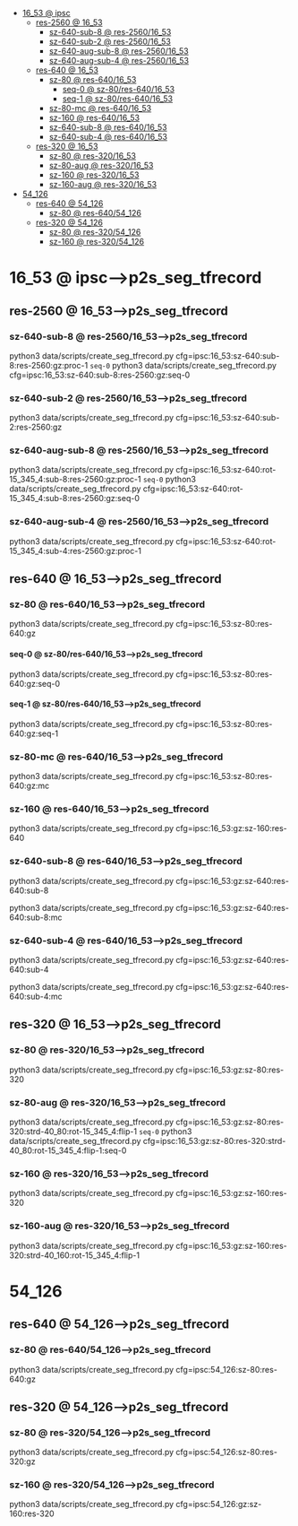 <!-- MarkdownTOC -->

- [16_53       @ ipsc](#16_53___ipsc_)
    - [res-2560       @ 16_53](#res_2560___16_5_3_)
        - [sz-640-sub-8       @ res-2560/16_53](#sz_640_sub_8___res_2560_16_53_)
        - [sz-640-sub-2       @ res-2560/16_53](#sz_640_sub_2___res_2560_16_53_)
        - [sz-640-aug-sub-8       @ res-2560/16_53](#sz_640_aug_sub_8___res_2560_16_53_)
        - [sz-640-aug-sub-4       @ res-2560/16_53](#sz_640_aug_sub_4___res_2560_16_53_)
    - [res-640       @ 16_53](#res_640___16_5_3_)
        - [sz-80       @ res-640/16_53](#sz_80___res_640_16_5_3_)
            - [seq-0       @ sz-80/res-640/16_53](#seq_0___sz_80_res_640_16_5_3_)
            - [seq-1       @ sz-80/res-640/16_53](#seq_1___sz_80_res_640_16_5_3_)
        - [sz-80-mc       @ res-640/16_53](#sz_80_mc___res_640_16_5_3_)
        - [sz-160       @ res-640/16_53](#sz_160___res_640_16_5_3_)
        - [sz-640-sub-8       @ res-640/16_53](#sz_640_sub_8___res_640_16_5_3_)
        - [sz-640-sub-4       @ res-640/16_53](#sz_640_sub_4___res_640_16_5_3_)
    - [res-320       @ 16_53](#res_320___16_5_3_)
        - [sz-80       @ res-320/16_53](#sz_80___res_320_16_5_3_)
        - [sz-80-aug       @ res-320/16_53](#sz_80_aug___res_320_16_5_3_)
        - [sz-160       @ res-320/16_53](#sz_160___res_320_16_5_3_)
        - [sz-160-aug       @ res-320/16_53](#sz_160_aug___res_320_16_5_3_)
- [54_126](#54_12_6_)
    - [res-640       @ 54_126](#res_640___54_126_)
        - [sz-80       @ res-640/54_126](#sz_80___res_640_54_126_)
    - [res-320       @ 54_126](#res_320___54_126_)
        - [sz-80       @ res-320/54_126](#sz_80___res_320_54_126_)
        - [sz-160       @ res-320/54_126](#sz_160___res_320_54_126_)

<!-- /MarkdownTOC -->
<a id="16_53___ipsc_"></a>
# 16_53       @ ipsc-->p2s_seg_tfrecord
<a id="res_2560___16_5_3_"></a>
## res-2560       @ 16_53-->p2s_seg_tfrecord
<a id="sz_640_sub_8___res_2560_16_53_"></a>
### sz-640-sub-8       @ res-2560/16_53-->p2s_seg_tfrecord
python3 data/scripts/create_seg_tfrecord.py cfg=ipsc:16_53:sz-640:sub-8:res-2560:gz:proc-1
`seq-0`
python3 data/scripts/create_seg_tfrecord.py cfg=ipsc:16_53:sz-640:sub-8:res-2560:gz:seq-0
<a id="sz_640_sub_2___res_2560_16_53_"></a>
### sz-640-sub-2       @ res-2560/16_53-->p2s_seg_tfrecord
python3 data/scripts/create_seg_tfrecord.py cfg=ipsc:16_53:sz-640:sub-2:res-2560:gz

<a id="sz_640_aug_sub_8___res_2560_16_53_"></a>
### sz-640-aug-sub-8       @ res-2560/16_53-->p2s_seg_tfrecord
python3 data/scripts/create_seg_tfrecord.py cfg=ipsc:16_53:sz-640:rot-15_345_4:sub-8:res-2560:gz:proc-1
`seq-0`
python3 data/scripts/create_seg_tfrecord.py cfg=ipsc:16_53:sz-640:rot-15_345_4:sub-8:res-2560:gz:seq-0

<a id="sz_640_aug_sub_4___res_2560_16_53_"></a>
### sz-640-aug-sub-4       @ res-2560/16_53-->p2s_seg_tfrecord
python3 data/scripts/create_seg_tfrecord.py cfg=ipsc:16_53:sz-640:rot-15_345_4:sub-4:res-2560:gz:proc-1

<a id="res_640___16_5_3_"></a>
## res-640       @ 16_53-->p2s_seg_tfrecord
<a id="sz_80___res_640_16_5_3_"></a>
### sz-80       @ res-640/16_53-->p2s_seg_tfrecord
python3 data/scripts/create_seg_tfrecord.py cfg=ipsc:16_53:sz-80:res-640:gz
<a id="seq_0___sz_80_res_640_16_5_3_"></a>
#### seq-0       @ sz-80/res-640/16_53-->p2s_seg_tfrecord
python3 data/scripts/create_seg_tfrecord.py cfg=ipsc:16_53:sz-80:res-640:gz:seq-0
<a id="seq_1___sz_80_res_640_16_5_3_"></a>
#### seq-1       @ sz-80/res-640/16_53-->p2s_seg_tfrecord
python3 data/scripts/create_seg_tfrecord.py cfg=ipsc:16_53:sz-80:res-640:gz:seq-1

<a id="sz_80_mc___res_640_16_5_3_"></a>
### sz-80-mc       @ res-640/16_53-->p2s_seg_tfrecord
python3 data/scripts/create_seg_tfrecord.py cfg=ipsc:16_53:sz-80:res-640:gz:mc

<a id="sz_160___res_640_16_5_3_"></a>
### sz-160       @ res-640/16_53-->p2s_seg_tfrecord
python3 data/scripts/create_seg_tfrecord.py cfg=ipsc:16_53:gz:sz-160:res-640

<a id="sz_640_sub_8___res_640_16_5_3_"></a>
### sz-640-sub-8       @ res-640/16_53-->p2s_seg_tfrecord
python3 data/scripts/create_seg_tfrecord.py cfg=ipsc:16_53:gz:sz-640:res-640:sub-8

python3 data/scripts/create_seg_tfrecord.py cfg=ipsc:16_53:gz:sz-640:res-640:sub-8:mc

<a id="sz_640_sub_4___res_640_16_5_3_"></a>
### sz-640-sub-4       @ res-640/16_53-->p2s_seg_tfrecord
python3 data/scripts/create_seg_tfrecord.py cfg=ipsc:16_53:gz:sz-640:res-640:sub-4

python3 data/scripts/create_seg_tfrecord.py cfg=ipsc:16_53:gz:sz-640:res-640:sub-4:mc


<a id="res_320___16_5_3_"></a>
## res-320       @ 16_53-->p2s_seg_tfrecord
<a id="sz_80___res_320_16_5_3_"></a>
### sz-80       @ res-320/16_53-->p2s_seg_tfrecord
python3 data/scripts/create_seg_tfrecord.py cfg=ipsc:16_53:gz:sz-80:res-320

<a id="sz_80_aug___res_320_16_5_3_"></a>
### sz-80-aug       @ res-320/16_53-->p2s_seg_tfrecord
python3 data/scripts/create_seg_tfrecord.py cfg=ipsc:16_53:gz:sz-80:res-320:strd-40_80:rot-15_345_4:flip-1
`seq-0`
python3 data/scripts/create_seg_tfrecord.py cfg=ipsc:16_53:gz:sz-80:res-320:strd-40_80:rot-15_345_4:flip-1:seq-0

<a id="sz_160___res_320_16_5_3_"></a>
### sz-160       @ res-320/16_53-->p2s_seg_tfrecord
python3 data/scripts/create_seg_tfrecord.py cfg=ipsc:16_53:gz:sz-160:res-320

<a id="sz_160_aug___res_320_16_5_3_"></a>
### sz-160-aug       @ res-320/16_53-->p2s_seg_tfrecord
python3 data/scripts/create_seg_tfrecord.py cfg=ipsc:16_53:gz:sz-160:res-320:strd-40_160:rot-15_345_4:flip-1

<a id="54_12_6_"></a>
# 54_126
<a id="res_640___54_126_"></a>
## res-640       @ 54_126-->p2s_seg_tfrecord
<a id="sz_80___res_640_54_126_"></a>
### sz-80       @ res-640/54_126-->p2s_seg_tfrecord
python3 data/scripts/create_seg_tfrecord.py cfg=ipsc:54_126:sz-80:res-640:gz
<a id="res_320___54_126_"></a>
## res-320       @ 54_126-->p2s_seg_tfrecord
<a id="sz_80___res_320_54_126_"></a>
### sz-80       @ res-320/54_126-->p2s_seg_tfrecord
python3 data/scripts/create_seg_tfrecord.py cfg=ipsc:54_126:sz-80:res-320:gz
<a id="sz_160___res_320_54_126_"></a>
### sz-160       @ res-320/54_126-->p2s_seg_tfrecord
python3 data/scripts/create_seg_tfrecord.py cfg=ipsc:54_126:gz:sz-160:res-320